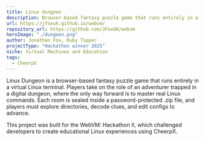 ```yaml
---
title: Linux dungeon
description: Browser-based fantasy puzzle game that runs entirely in a virtual Linux terminal
url: https://jfoxuk.github.io/webvm/
repository_url: https://github.com/JFoxUK/webvm
heroImage: "./dungeon.png"
author: Jonathan Fox, Ruby Tipper
projectType: "Hackathon winner 2025"
niche: Virtual Machines and Education
tags:
  - CheerpX
---
```


Linux Dungeon is a browser-based fantasy puzzle game that runs entirely in a virtual Linux terminal. Players take on the role of an adventurer trapped in a digital dungeon, where the only way forward is to master real Linux commands. Each room is sealed inside a password-protected .zip file, and players must explore directories, decode clues, and edit configs to advance.

This project was built for the WebVM: Hackathon II, which challenged developers to create educational Linux experiences using CheerpX.
